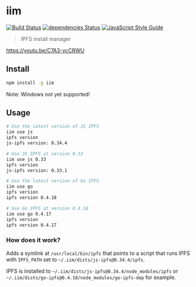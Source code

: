 # iim

[![Build Status](https://travis-ci.org/alanshaw/iim.svg?branch=master)](https://travis-ci.org/alanshaw/iim) [![dependencies Status](https://david-dm.org/alanshaw/iim/status.svg)](https://david-dm.org/alanshaw/iim) [![JavaScript Style Guide](https://img.shields.io/badge/code_style-standard-brightgreen.svg)](https://standardjs.com)

> IPFS install manager

https://youtu.be/C7A3-ycCRWU

## Install

```sh
npm install -g iim
```

Note: Windows not yet supported!

## Usage

```sh
# Use the latest version of JS IPFS
iim use js
ipfs version
js-ipfs version: 0.34.4

# Use JS IPFS at version 0.33
iim use js 0.33
ipfs version
js-ipfs version: 0.33.1

# Use the latest version of Go IPFS
iim use go
ipfs version
ipfs version 0.4.18

# Use Go IPFS at version 0.4.18
iim use go 0.4.17
ipfs version
ipfs version 0.4.17
```

### How does it work?

Adds a symlink at `/usr/local/bin/ipfs` that points to a script that runs IPFS with `IPFS_PATH` set to `~/.iim/dists/js-ipfs@0.34.4/ipfs`.

IPFS is installed to `~/.iim/dists/js-ipfs@0.34.4/node_modules/ipfs` or `~/.iim/dists/go-ipfs@0.4.18/node_modules/go-ipfs-dep` for example.
